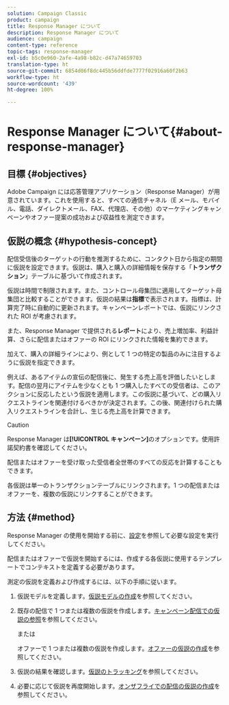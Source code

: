 ```yaml
---
solution: Campaign Classic
product: campaign
title: Response Manager について
description: Response Manager について
audience: campaign
content-type: reference
topic-tags: response-manager
exl-id: b5c0e960-2afe-4a98-b82c-d47a74659703
translation-type: ht
source-git-commit: 6854d06f8dc445b56ddfde7777f02916a60f2b63
workflow-type: ht
source-wordcount: '439'
ht-degree: 100%

---
```


# Response Manager について{#about-response-manager}

## 目標 {#objectives}

Adobe Campaign には応答管理アプリケーション（Response Manager）が用意されています。これを使用すると、すべての通信チャネル（E メール、モバイル、電話、ダイレクトメール、FAX、代理店、その他）のマーケティングキャンペーンやオファー提案の成功および収益性を測定できます。

## 仮説の概念 {#hypothesis-concept}

配信受信後のターゲットの行動を推測するために、コンタクト日から指定の期間に仮説を設定できます。仮説は、購入と購入の詳細情報を保存する「**トランザクション**」テーブルに基づいて作成されます。

仮説は時間で制限されます。また、コントロール母集団に適用してターゲット母集団と比較することができます。仮説の結果は&#x200B;**指標**&#x200B;で表示されます。指標は、計算完了時に自動的に更新されます。キャンペーンレポートでは、仮説にリンクされた ROI が考慮されます。

また、Response Manager で提供される&#x200B;**レポート**&#x200B;により、売上増加率、利益計算、さらに配信またはオファーの ROI にリンクされた情報を集約できます。

加えて、購入の詳細ラインにより、例として 1 つの特定の製品のみに注目するように仮説を指定できます。

例えば、あるアイテムの宣伝の配信後に、発生する売上高を評価したいとします。配信の翌月にアイテムを少なくとも 1 つ購入したすべての受信者は、このアクションに反応したという仮説を適用します。この仮説に基づいて、どの購入リクエストラインを関連付けるべきかが決定されます。この後、関連付けられた購入リクエストラインを合計し、生じる売上高を計算できます。

>[!CAUTION]
>
>Response Manager は&#x200B;**[!UICONTROL キャンペーン]**&#x200B;のオプションです。使用許諾契約書を確認してください。

配信またはオファーを受け取った受信者全世帯のすべての反応を計算することもできます。

各仮説は単一のトランザクションテーブルにリンクされます。1 つの配信またはオファーを、複数の仮説にリンクすることができます。

## 方法 {#method}

Response Manager の使用を開始する前に、[設定](../../campaign/using/configuration.md)を参照して必要な設定を実行してください。

配信またはオファーで仮説を開始するには、作成する各仮説に使用するテンプレートでコンテキストを定義する必要があります。

測定の仮説を定義および作成するには、以下の手順に従います。

1. 仮説モデルを定義します。[仮説モデルの作成](../../campaign/using/hypothesis-templates.md#creating-a-hypothesis-model)を参照してください。
1. 既存の配信で 1 つまたは複数の仮説を作成します。[キャンペーン配信での仮説の参照](../../campaign/using/creating-hypotheses.md#referencing-a-hypothesis-in-a-campaign-delivery)を参照してください。

   または

   オファーで 1 つまたは複数の仮説を作成します。[オファーの仮説の作成](../../campaign/using/creating-hypotheses.md#creating-a-hypothesis-on-an-offer)を参照してください。

1. 仮説の結果を確認します。[仮説のトラッキング](../../campaign/using/hypothesis-tracking.md)を参照してください。
1. 必要に応じて仮説を再度開始します。[オンザフライでの配信の仮説の作成](../../campaign/using/creating-hypotheses.md#creating-a-hypothesis-on-the-fly-on-a-delivery)を参照してください。
